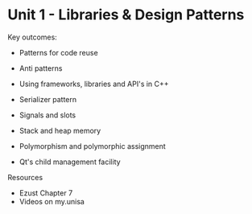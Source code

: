 # Unit 1 - Libraries & Design Patterns

Key outcomes:

* Patterns for code reuse
* Anti patterns

* Using frameworks, libraries and API's in C++

* Serializer pattern

* Signals and slots

* Stack and heap memory

* Polymorphism and polymorphic assignment

* Qt's child management facility

Resources

* Ezust Chapter 7
* Videos on my.unisa



